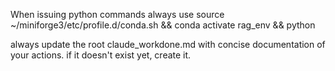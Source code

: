 When issuing python commands always use source ~/miniforge3/etc/profile.d/conda.sh && conda activate rag_env && python

always update the root claude_workdone.md with concise documentation of your actions. if it doesn't exist yet, create it.